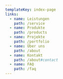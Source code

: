 ```yaml
---
templateKey: index-page
links:
  - name: Leistungen
    path: /service
  - name: Produkte
    path: /products
  - name: Projekte
    path: /portfolio
  - name: Über uns
    path: /about
  - name: Kontakt
    path: /about#contact
  - name: FAQ
    path: /faq
---
```

